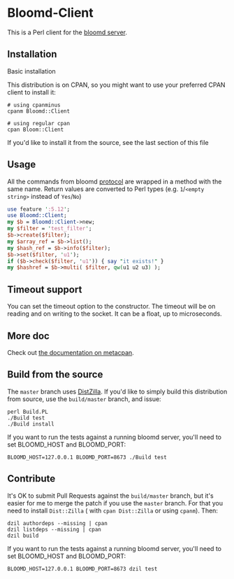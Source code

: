 Bloomd-Client
=============

This is a Perl client for the [bloomd server](https://github.com/armon/bloomd).

Installation
------------

Basic installation

This distribution is on CPAN, so you might want to use your preferred CPAN
client to install it:

```
# using cpanminus
cpanm Bloomd::Client

# using regular cpan
cpan Bloom::Client
```

If you'd like to install it from the source, see the last section of this file

Usage
-----

All the commands from bloomd
[protocol](https://github.com/armon/bloomd#protocol) are wrapped in a method
with the same name. Return values are converted to Perl types (e.g. `1`/`<empty
string>` instead of `Yes`/`No`)

```perl
use feature ':5.12';
use Bloomd::Client;
my $b = Bloomd::Client->new;
my $filter = 'test_filter';
$b->create($filter);
my $array_ref = $b->list();
my $hash_ref = $b->info($filter);
$b->set($filter, 'u1');
if ($b->check($filter, 'u1')) { say "it exists!" }
my $hashref = $b->multi( $filter, qw(u1 u2 u3) );
```

Timeout support
---------------

You can set the timeout option to the constructor. The timeout will be on
reading and on writing to the socket. It can be a float, up to microseconds.

More doc
--------

Check out [the documentation on metacpan](https://metacpan.org/module/Bloomd::Client).

Build from the source
---------------------

The `master` branch uses [DistZilla](http://dzil.org/). If you'd like to simply
build this distribution from source, use the `build/master` branch, and issue:

```shell
perl Build.PL
./Build test
./Build install
```

If you want to run the tests against a running bloomd server, you'll need to set BLOOMD_HOST and BLOOMD_PORT:

```
BLOOMD_HOST=127.0.0.1 BLOOMD_PORT=8673 ./Build test
```

Contribute
----------

It's OK to submit Pull Requests against the `build/master` branch, but it's
easier for me to merge the patch if you use the `master` branch. For that you
need to install `Dist::Zilla` ( with `cpan Dist::Zilla` or using `cpanm`).
Then:

```shell
dzil authordeps --missing | cpan
dzil listdeps --missing | cpan
dzil build
```

If you want to run the tests against a running bloomd server, you'll need to set BLOOMD_HOST and BLOOMD_PORT:

```
BLOOMD_HOST=127.0.0.1 BLOOMD_PORT=8673 dzil test
```

